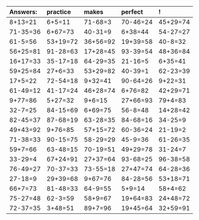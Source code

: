 | Answers: | practice | makes | perfect | ! |
| :--- | :--- | :--- | :--- | :--- |
| 8+13=21 | 6+5=11 | 71-68=3 | 70-46=24 | 45+29=74 | 
| 71-35=36 | 6+67=73 | 40-31=9 | 6+38=44 | 54-27=27 | 
| 61-5=56 | 53+19=72 | 36+56=92 | 19+39=58 | 40-8=32 | 
| 56+25=81 | 91-28=63 | 17+28=45 | 93-39=54 | 48+36=84 | 
| 16+17=33 | 35-17=18 | 64-29=35 | 21-16=5 | 6+35=41 | 
| 59+25=84 | 27+6=33 | 53+29=82 | 40-39=1 | 62-23=39 | 
| 17+5=22 | 72-54=18 | 9+32=41 | 90-64=26 | 9+22=31 | 
| 61-49=12 | 41-17=24 | 46+28=74 | 6+76=82 | 42+29=71 | 
| 9+77=86 | 5+27=32 | 9+6=15 | 27+66=93 | 79+4=83 | 
| 32-7=25 | 84-15=69 | 6+69=75 | 56-8=48 | 14+28=42 | 
| 82-45=37 | 87-68=19 | 63-28=35 | 84-68=16 | 34-25=9 | 
| 49+43=92 | 9+76=85 | 57+15=72 | 60-36=24 | 21-19=2 | 
| 71-38=33 | 90-15=75 | 58-29=29 | 45-9=36 | 61-26=35 | 
| 59+7=66 | 63-48=15 | 70-19=51 | 49+29=78 | 31-24=7 | 
| 33-29=4 | 67+24=91 | 27+37=64 | 93-68=25 | 96-38=58 | 
| 76-49=27 | 70-37=33 | 73-55=18 | 27+47=74 | 64-28=36 | 
| 27-18=9 | 29+39=68 | 9+67=76 | 84-28=56 | 53+18=71 | 
| 66+7=73 | 81-48=33 | 64-9=55 | 5+9=14 | 58+4=62 | 
| 75-27=48 | 62-3=59 | 58+9=67 | 19+64=83 | 24+48=72 | 
| 72-37=35 | 3+48=51 | 89+7=96 | 19+45=64 | 32+59=91 | 
